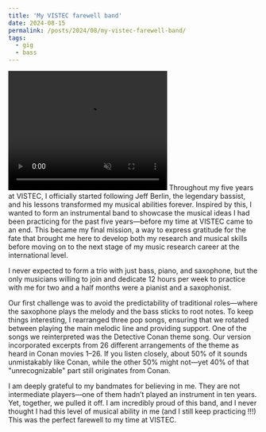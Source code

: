 ```yaml
---
title: 'My VISTEC farewell band'
date: 2024-08-15
permalink: /posts/2024/08/my-vistec-farewell-band/
tags:
  - gig
  - bass
---
```

<video width="320" height="240" autoplay muted>
  <source src="/images/vistecfarewell/vistecfarewellgig.mp4" type="video/mp4">
Your browser does not support the video tag.
</video>
Throughout my five years at VISTEC, I officially started following Jeff Berlin, the legendary bassist, and his lessons transformed my musical abilities forever. Inspired by this, I wanted to form an instrumental band to showcase the musical ideas I had been practicing for the past five years—before my time at VISTEC came to an end. This became my final mission, a way to express gratitude for the fate that brought me here to develop both my research and musical skills before moving on to the next stage of my music research career at the international level.

I never expected to form a trio with just bass, piano, and saxophone, but the only musicians willing to join and dedicate 12 hours per week to practice with me for two and a half months were a pianist and a saxophonist.

Our first challenge was to avoid the predictability of traditional roles—where the saxophone plays the melody and the bass sticks to root notes. To keep things interesting, I rearranged three pop songs, ensuring that we rotated between playing the main melodic line and providing support. One of the songs we reinterpreted was the Detective Conan theme song. Our version incorporated excerpts from 26 different arrangements of the theme as heard in Conan movies 1–26. If you listen closely, about 50% of it sounds unmistakably like Conan, while the other 50% might not—yet 40% of that "unrecognizable" part still originates from Conan.

I am deeply grateful to my bandmates for believing in me. They are not intermediate players—one of them hadn’t played an instrument in ten years. Yet, together, we pulled it off. I am incredibly proud of this band, and I never thought I had this level of musical ability in me (and I still keep practicing !!!) This was the perfect farewell to my time at VISTEC.

<!-- test book review
<br/><img src='/images/graphical_abstract_ieeesj.jpg' alt='graphical_abs_revealing' style="height: 275px; width:410px;"> -->

<!-- Headings are cool
======

You can have many headings
======

Aren't headings cool?
------ -->
